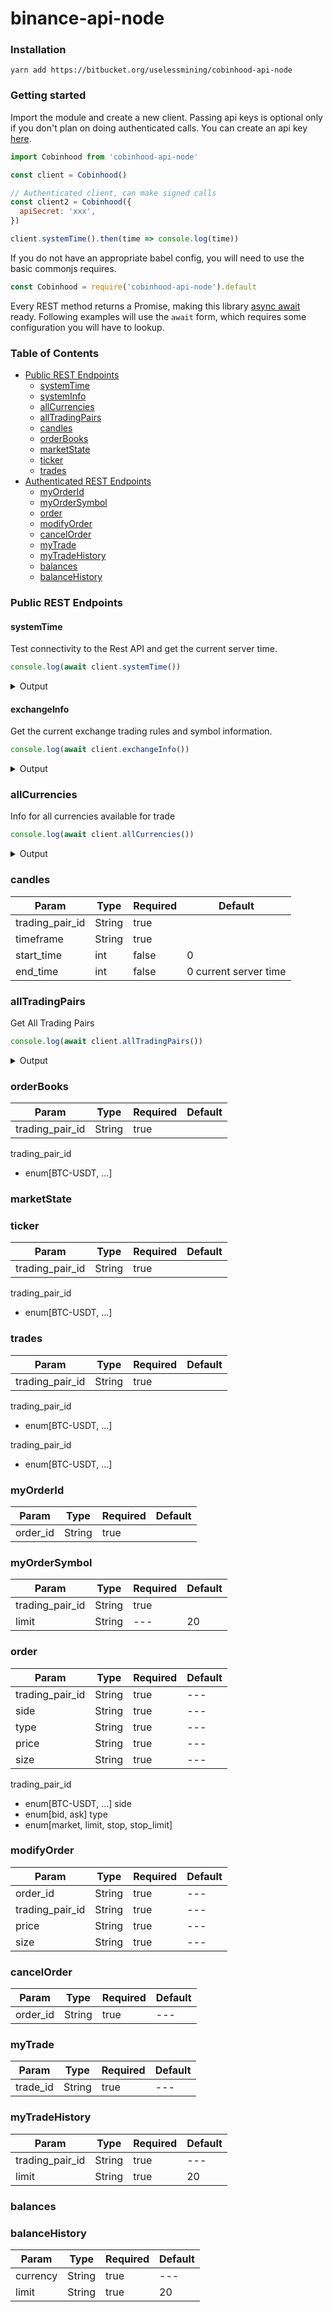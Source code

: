 # binance-api-node 

### Installation

    yarn add https://bitbucket.org/uselessmining/cobinhood-api-node

### Getting started

Import the module and create a new client. Passing api keys is optional only if
you don't plan on doing authenticated calls. You can create an api key
[here](https://www.binance.com/userCenter/createApi.html).

```js
import Cobinhood from 'cobinhood-api-node'

const client = Cobinhood()

// Authenticated client, can make signed calls
const client2 = Cobinhood({
  apiSecret: 'xxx',
})

client.systemTime().then(time => console.log(time))
```

If you do not have an appropriate babel config, you will need to use the basic commonjs requires.

```js
const Cobinhood = require('cobinhood-api-node').default
```

Every REST method returns a Promise, making this library [async await](https://developer.mozilla.org/en-US/docs/Web/JavaScript/Reference/Statements/async_function) ready.
Following examples will use the `await` form, which requires some configuration you will have to lookup.

### Table of Contents

- [Public REST Endpoints](#public-rest-endpoints)
    - [systemTime](#systemTime)
    - [systemInfo](#systemInfo)
    - [allCurrencies](#allCurrencies)
    - [allTradingPairs](#allTradingPairs)
    - [candles](#candles)
    - [orderBooks](#orderBooks)
    - [marketState](#marketState)
    - [ticker](#ticker)
    - [trades](#trades)
- [Authenticated REST Endpoints](#authenticated-rest-endpoints)
    - [myOrderId](#myOrderId)
    - [myOrderSymbol](#myOrderSymbol)
    - [order](#order)
    - [modifyOrder](#modifyOrder)
    - [cancelOrder](#cancelOrder)
    - [myTrade](#myTrade)
    - [myTradeHistory](#myTradeHistory)
    - [balances](#balances)
    - [balanceHistory](#balanceHistory)


### Public REST Endpoints


#### systemTime

Test connectivity to the Rest API and get the current server time.

```js
console.log(await client.systemTime())
```

<details>
<summary>Output</summary>

```js
1508478457643
```

</details>

#### exchangeInfo

Get the current exchange trading rules and symbol information.

```js
console.log(await client.exchangeInfo())
```

<details>
<summary>Output</summary>

```js
{ success: true,
  result: { info: { phase: 'production', revision: '475c11' } } }
```

</details>

### allCurrencies

Info for all currencies available for trade

```js
console.log(await client.allCurrencies())
```

<details>
<summary>Output</summary>

```js
{ success: true,
  result:
   { currencies:
      [ [Object],
        [Object],
        [Object],
        [Object],
        [Object],
```

</details>


### candles
|Param|Type|Required|Default|
|--- |--- |--- |--- |
|trading_pair_id|String|true|
|timeframe|String|true|
|start_time|int|false|0|
|end_time|int|false|0 current server time|

### allTradingPairs

Get All Trading Pairs

```js
console.log(await client.allTradingPairs())
```

<details>
<summary>Output</summary>

```js
{ success: true,
  result:
   { trading_pairs:
      [ [Object],
        [Object],
        [Object],
```

</details>

### orderBooks
|Param|Type|Required|Default|
|--- |--- |--- |--- |
|trading_pair_id|String|true|

trading_pair_id
  * enum[BTC-USDT, ...]

### marketState

### ticker
|Param|Type|Required|Default|
|--- |--- |--- |--- |
|trading_pair_id|String|true|
trading_pair_id
  * enum[BTC-USDT, ...]


### trades
|Param|Type|Required|Default|
|--- |--- |--- |--- |
|trading_pair_id|String|true|
trading_pair_id
  * enum[BTC-USDT, ...]


trading_pair_id
  * enum[BTC-USDT, ...]

### myOrderId
|Param|Type|Required|Default|
|--- |--- |--- |--- |
|order_id|String|true|

### myOrderSymbol
|Param|Type|Required|Default|
|--- |--- |--- |--- |
|trading_pair_id|String|true|
|limit|String|---|20|

### order
|Param|Type|Required|Default|
|--- |--- |--- |--- |
|trading_pair_id|String|true|---|
|side|String|true|---|
|type|String|true|---|
|price|String|true|---|
|size|String|true|---|

trading_pair_id
  * enum[BTC-USDT, ...]
side
  * enum[bid, ask]
type
  * enum[market, limit, stop, stop_limit]

### modifyOrder
|Param|Type|Required|Default|
|--- |--- |--- |--- |
|order_id|String|true|---|
|trading_pair_id|String|true|---|
|price|String|true|---|
|size|String|true|---|

### cancelOrder
|Param|Type|Required|Default|
|--- |--- |--- |--- |
|order_id|String|true|---|

### myTrade
|Param|Type|Required|Default|
|--- |--- |--- |--- |
|trade_id|String|true|---|

### myTradeHistory
|Param|Type|Required|Default|
|--- |--- |--- |--- |
|trading_pair_id|String|true|---|
|limit|String|true|20|

### balances

### balanceHistory
|Param|Type|Required|Default|
|--- |--- |--- |--- |
|currency|String|true|---|
|limit|String|true|20|






















